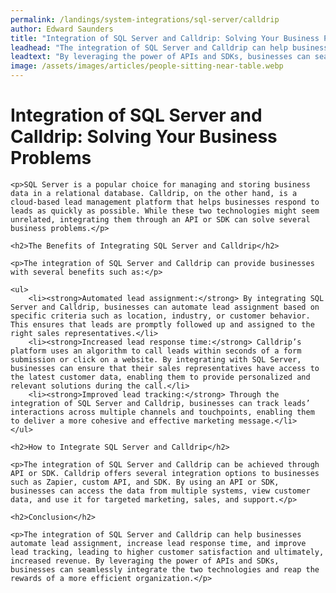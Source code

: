```yaml
---
permalink: /landings/system-integrations/sql-server/calldrip
author: Edward Saunders
title: "Integration of SQL Server and Calldrip: Solving Your Business Problems"
leadhead: "The integration of SQL Server and Calldrip can help businesses automate lead assignment, increase lead response time, and improve lead tracking, leading to higher customer satisfaction and ultimately, increased revenue"
leadtext: "By leveraging the power of APIs and SDKs, businesses can seamlessly integrate the two technologies and reap the rewards of a more efficient organization."
image: /assets/images/articles/people-sitting-near-table.webp
---
```

<div class="arttext">	<h1>Integration of SQL Server and Calldrip: Solving Your Business Problems</h1>

	<p>SQL Server is a popular choice for managing and storing business data in a relational database. Calldrip, on the other hand, is a cloud-based lead management platform that helps businesses respond to leads as quickly as possible. While these two technologies might seem unrelated, integrating them through an API or SDK can solve several business problems.</p>

	<h2>The Benefits of Integrating SQL Server and Calldrip</h2>

	<p>The integration of SQL Server and Calldrip can provide businesses with several benefits such as:</p>

	<ul>
		<li><strong>Automated lead assignment:</strong> By integrating SQL Server and Calldrip, businesses can automate lead assignment based on specific criteria such as location, industry, or customer behavior. This ensures that leads are promptly followed up and assigned to the right sales representatives.</li>
		<li><strong>Increased lead response time:</strong> Calldrip’s platform uses an algorithm to call leads within seconds of a form submission or click on a website. By integrating with SQL Server, businesses can ensure that their sales representatives have access to the latest customer data, enabling them to provide personalized and relevant solutions during the call.</li>
		<li><strong>Improved lead tracking:</strong> Through the integration of SQL Server and Calldrip, businesses can track leads’ interactions across multiple channels and touchpoints, enabling them to deliver a more cohesive and effective marketing message.</li>
	</ul>

	<h2>How to Integrate SQL Server and Calldrip</h2>

	<p>The integration of SQL Server and Calldrip can be achieved through API or SDK. Calldrip offers several integration options to businesses such as Zapier, custom API, and SDK. By using an API or SDK, businesses can access the data from multiple systems, view customer data, and use it for targeted marketing, sales, and support.</p>

	<h2>Conclusion</h2>

	<p>The integration of SQL Server and Calldrip can help businesses automate lead assignment, increase lead response time, and improve lead tracking, leading to higher customer satisfaction and ultimately, increased revenue. By leveraging the power of APIs and SDKs, businesses can seamlessly integrate the two technologies and reap the rewards of a more efficient organization.</p>
</div>